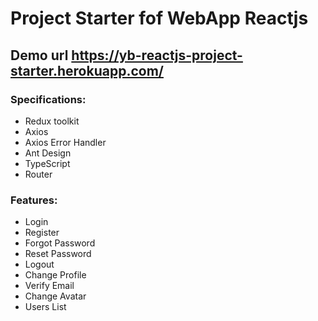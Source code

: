 # Project Starter fof WebApp Reactjs

## Demo url https://yb-reactjs-project-starter.herokuapp.com/

### Specifications:
- Redux toolkit
- Axios
- Axios Error Handler
- Ant Design
- TypeScript
- Router

### Features:
- Login
- Register 
- Forgot Password 
- Reset Password
- Logout
- Change Profile
- Verify Email
- Change Avatar
- Users List
